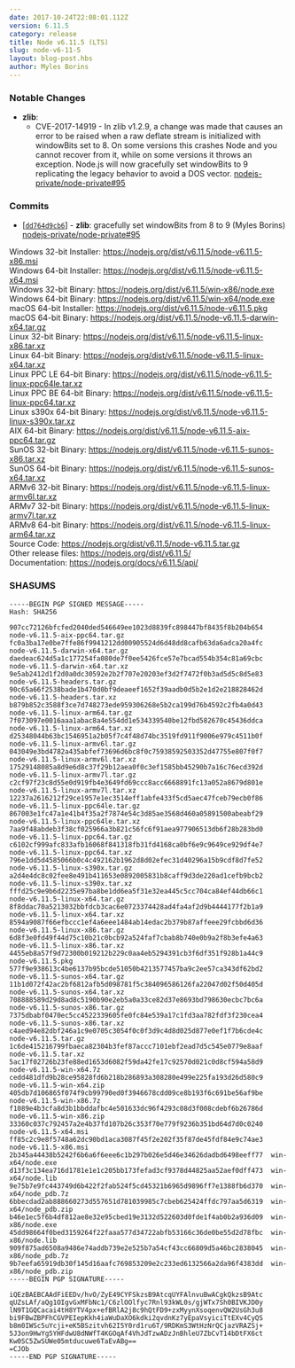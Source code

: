 ```yaml
---
date: 2017-10-24T22:08:01.112Z
version: 6.11.5
category: release
title: Node v6.11.5 (LTS)
slug: node-v6-11-5
layout: blog-post.hbs
author: Myles Borins
---
```


### Notable Changes

* **zlib**:
  - CVE-2017-14919 - In zlib v1.2.9, a change was made that causes an error to be raised when a raw deflate stream is initialized with windowBits set to 8. On some versions this crashes Node and you cannot recover from it, while on some versions it throws an exception. Node.js will now gracefully set windowBits to 9 replicating the legacy behavior to avoid a DOS vector. [nodejs-private/node-private#95](https://github.com/nodejs-private/node-private/pull/95)

### Commits

* [[`dd764d9cb6`](https://github.com/nodejs/node/commit/b66e44c4d3)] - **zlib**: gracefully set windowBits from 8 to 9 (Myles Borins) [nodejs-private/node-private#95](https://github.com/nodejs-private/node-private/pull/95)

Windows 32-bit Installer: https://nodejs.org/dist/v6.11.5/node-v6.11.5-x86.msi<br>
Windows 64-bit Installer: https://nodejs.org/dist/v6.11.5/node-v6.11.5-x64.msi<br>
Windows 32-bit Binary: https://nodejs.org/dist/v6.11.5/win-x86/node.exe<br>
Windows 64-bit Binary: https://nodejs.org/dist/v6.11.5/win-x64/node.exe<br>
macOS 64-bit Installer: https://nodejs.org/dist/v6.11.5/node-v6.11.5.pkg<br>
macOS 64-bit Binary: https://nodejs.org/dist/v6.11.5/node-v6.11.5-darwin-x64.tar.gz<br>
Linux 32-bit Binary: https://nodejs.org/dist/v6.11.5/node-v6.11.5-linux-x86.tar.xz<br>
Linux 64-bit Binary: https://nodejs.org/dist/v6.11.5/node-v6.11.5-linux-x64.tar.xz<br>
Linux PPC LE 64-bit Binary: https://nodejs.org/dist/v6.11.5/node-v6.11.5-linux-ppc64le.tar.xz<br>
Linux PPC BE 64-bit Binary: https://nodejs.org/dist/v6.11.5/node-v6.11.5-linux-ppc64.tar.xz<br>
Linux s390x 64-bit Binary: https://nodejs.org/dist/v6.11.5/node-v6.11.5-linux-s390x.tar.xz<br>
AIX 64-bit Binary: https://nodejs.org/dist/v6.11.5/node-v6.11.5-aix-ppc64.tar.gz<br>
SunOS 32-bit Binary: https://nodejs.org/dist/v6.11.5/node-v6.11.5-sunos-x86.tar.xz<br>
SunOS 64-bit Binary: https://nodejs.org/dist/v6.11.5/node-v6.11.5-sunos-x64.tar.xz<br>
ARMv6 32-bit Binary: https://nodejs.org/dist/v6.11.5/node-v6.11.5-linux-armv6l.tar.xz<br>
ARMv7 32-bit Binary: https://nodejs.org/dist/v6.11.5/node-v6.11.5-linux-armv7l.tar.xz<br>
ARMv8 64-bit Binary: https://nodejs.org/dist/v6.11.5/node-v6.11.5-linux-arm64.tar.xz<br>
Source Code: https://nodejs.org/dist/v6.11.5/node-v6.11.5.tar.gz<br>
Other release files: https://nodejs.org/dist/v6.11.5/<br>
Documentation: https://nodejs.org/docs/v6.11.5/api/

<h3 id="shasums">SHASUMS</h3>

```
-----BEGIN PGP SIGNED MESSAGE-----
Hash: SHA256

907cc72126bfcfed2040ded546649ee1023d8839fc898447bf8435f8b204b654  node-v6.11.5-aix-ppc64.tar.gz
fc0a3ba17e0be7ffe86f9941212dd00905524d6d48dd8cafb63da6adca20a4fc  node-v6.11.5-darwin-x64.tar.gz
daedeac624d5a1c177254fa080de7f0ee5426fce57e7bcad554b354c81a69cbc  node-v6.11.5-darwin-x64.tar.xz
9e5ab2412d1f2d0a0dc30592e2b2f707e20203ef3d2f7472f0b3ad5d5c8d5e83  node-v6.11.5-headers.tar.gz
90c65a66f2538bade1b470d0bf9deaeef1652f39aadb0d5b2e1d2e218828462d  node-v6.11.5-headers.tar.xz
b879b852c3588f3ce7d748273ede959306268e5b2ca199d76b4592c2fb4a0d43  node-v6.11.5-linux-arm64.tar.gz
7f073097e0016aaa1abac8a4e554dd1e534339540be12fbd582670c45436ddca  node-v6.11.5-linux-arm64.tar.xz
d25348044b63bc1546951a2b05f7c4f48d74bc3519fd911f9006e979c4511b0f  node-v6.11.5-linux-armv6l.tar.gz
043049e3bd4782a435abfef73696d6bc8f0c75938592503352d47755e807f0f7  node-v6.11.5-linux-armv6l.tar.xz
17529148085a8d9e6d8c37f29b12aea0f0c3ef1585bb45290b7a16c76ecd392d  node-v6.11.5-linux-armv7l.tar.gz
c2cf97f23c8d55e0d919fb4e3649fd69ccc8acc6668891fc13a052a8679d801e  node-v6.11.5-linux-armv7l.tar.xz
12237a2616212f29ce1957e1ec3514eff1abfe433f5cd5aec47fceb79ecb0f86  node-v6.11.5-linux-ppc64le.tar.gz
867003e1fc47a1e41b4f35a2f7874e54c3d85ae3568d460a05891500abeabf29  node-v6.11.5-linux-ppc64le.tar.xz
7aa9f48abdeb3f38cf025966a3b821c56fc6f91aea977906513db6f28b283bd0  node-v6.11.5-linux-ppc64.tar.gz
c6102cf999afc833afb16068f841318fb31fd4168ca0bf6e9c9649ce929df4e7  node-v6.11.5-linux-ppc64.tar.xz
796e1dd5d4585066b0c4c492162b1962d8d02efec31d40296a15b9cdf8d7fe52  node-v6.11.5-linux-s390x.tar.gz
a2d4e4dc8c02fee8e491b411653e0892005831b8caff9d3de220ad1cefb9bcb2  node-v6.11.5-linux-s390x.tar.xz
fffd25c9e9b6d2235e97ba8be1dd6ea5f31e32ea445c5cc704ca84ef44db66c1  node-v6.11.5-linux-x64.tar.gz
8f8ddac70a5213032bbfdcb3cac6e0723374428ad4fa4af2d9b4444177f2b1a9  node-v6.11.5-linux-x64.tar.xz
8594a9087f66efbccc1ef4a6eee1484ab14edac2b379b87affeee29fcbbd6d36  node-v6.11.5-linux-x86.tar.gz
6d8f3e0fd49f44d75c10b21c0bcb92a524faf7cbab8b740e0b9a2f8b3efe4a63  node-v6.11.5-linux-x86.tar.xz
4455eb8a57f9d72300b019212b229c0aa4eb5294391cb3f6df351f928b1a44c9  node-v6.11.5.pkg
577f9e938613c4be6137b95bcde51050b4213577457ba9c2ee57ca343df62bd2  node-v6.11.5-sunos-x64.tar.gz
11b1d072f42ac2bf6812afb5d098781f5c384096586126fa22047d02f50d405d  node-v6.11.5-sunos-x64.tar.xz
708888589d29d8ad8c5190b90e2eb5a0a33ce82d37e8693bd798630ecbc7bc6a  node-v6.11.5-sunos-x86.tar.gz
7375dbabf0470ec5cc4522339605fe0fc84e539a17c1fd3aa782fdf3f230cea4  node-v6.11.5-sunos-x86.tar.xz
c4aed94e82dbf246a1c9e0705c3054f0c0f3d9c4d8d025d877e0ef1f7b6cde4c  node-v6.11.5.tar.gz
1c6de415216799fbaeca82304b3fef87accc7101ebf2ead7d5c545e0779e8aaf  node-v6.11.5.tar.xz
5ac17f02726b23fe88ed1653d6082f59da42fe17c92570d021c0d8cf594a58d9  node-v6.11.5-win-x64.7z
cedd481dfd9b28ce95828fd6b218b286893a308280e499e225fa193d26d580c9  node-v6.11.5-win-x64.zip
405db7d106865f074f9cb99790ed0f3946678cdd09ce8b193f6c691be56af9be  node-v6.11.5-win-x86.7z
f1089e4b3cfa8d3b1bbddafbc4e501633dc96f4293c08d3f008cdebf6b26786d  node-v6.11.5-win-x86.zip
33360c037c792457a2e4b37fd107b26c353f70e779f9236b351bd64d7d0c0240  node-v6.11.5-x64.msi
ff85c2c9e8f5748a62dc90bd1aca3087f45f2e202f35f87de45fdf84e9c74ae3  node-v6.11.5-x86.msi
2b345a44438b5242f6b6a6f6eee6c1b297b026e5d46e34626dadbd6498eeff77  win-x64/node.exe
d13f3c134ea716d1781e1e1c205bb173fefad3cf9378d44825aa52aef0dff473  win-x64/node.lib
9e75b7e9fc443749d6b422f2fab524f5cd45321b6965d9896ff7e1388fb6d370  win-x64/node_pdb.7z
6bbecdad2ab888660273d557651d781039985c7cbeb625424ffdc797aa5d6319  win-x64/node_pdb.zip
b46e1ec5f6b4df812ae8e32e95cbed19e3132d522603d0fde1f4ab0b2a936d09  win-x86/node.exe
45dd98664f0bed3159264f22faaa577d34722abfb53166c36de0be55d2d78fbc  win-x86/node.lib
909f875ad6508a9486e74addb739e2e525b7a54cf43cc66809d5a46bc2838045  win-x86/node_pdb.7z
9b7eefa65919db30f145d16aafc769853209e2c233ed6132566a2da96f4383dd  win-x86/node_pdb.zip
-----BEGIN PGP SIGNATURE-----

iQEzBAEBCAAdFiEEDv/hvO/ZyE49CYFSkzsB9AtcqUYFAlnvuBwACgkQkzsB9Atc
qUZsLAf/aQg1OIgvGxMFbNc1/C6zlOOlfyc7Rnl93kWL0s/gjWTx7Sh0BIVKJD0y
lN9T1GQCacai4tH8YTV4px+efBRlA2j8c9hQtFD9+zxMyynXsoqenvQW2UsGh3u8
bi9FBwZBPFhCGVPEIepKkh4iaWuDaXO6kdki2qvdnKz7yEpaVsyiciTtEXv4CyQS
b8m0IWSc5uYcji+eK5BSzitvh62I5Y0rd1ru6T/9RDKmS3WtHzNrQCjazVRAZSj+
5J3on9HwYg5YHFdwU8dNWfT4KGOqAf4VhJdTzwADzJnBhleU7ZbCvT14bDtFX6ct
Kw0SC5ZwSUWe05mtducuwe6TaEvABg==
=CJOb
-----END PGP SIGNATURE-----

```
